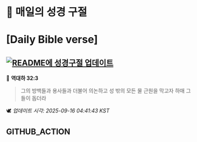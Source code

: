 # 🙏 매일의 성경 구절
# [Daily Bible verse]
## [![README에 성경구절 업데이트](https://github.com/DONGSUKA/first_test/actions/workflows/update-readme-bible.yml/badge.svg)](https://github.com/DONGSUKA/first_test/actions/workflows/update-readme-bible.yml)
<!-- START_BIBLE_VERSE -->
📖 **역대하 32:3**
> 그의 방백들과 용사들과 더불어 의논하고 성 밖의 모든 물 근원을 막고자 하매 그들이 돕더라

🕊️ _업데이트 시각: 2025-09-16 04:41:43 KST_
  <!-- END_BIBLE_VERSE -->
## GITHUB_ACTION
